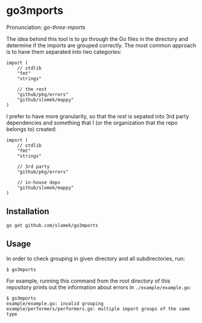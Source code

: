 # go3mports

Pronunciation: _go-three-mports_

The idea behind this tool is to go through the Go files in the directory and determine if the imports are grouped correctly. The most common approach   is to have them separated into two categories:

```
import (
    // stdlib
    "fmt"
    "strings"

    // the rest
    "github/pkg/errors"
    "github/slomek/mappy"
)
```

I prefer to have more granularity, so that the _rest_ is sepated into 3rd party dependencies and something that I (or the organization that the repo belongs to) created:

```
import (
    // stdlib
    "fmt"
    "strings"

    // 3rd party
    "github/pkg/errors"

    // in-house deps
    "github/slomek/mappy"
)
```

## Installation

```
go get github.com/slomek/go3mports
```

## Usage

In order to check grouping in given directory and all subdirectories, run:

    $ go3mports

For example, running this command from the root directory of this repository prints out the information about errors in `./example/example.go`:

    $ go3mports
    example/example.go: invalid grouping
    example/performers/performers.go: multiple import groups of the same type
